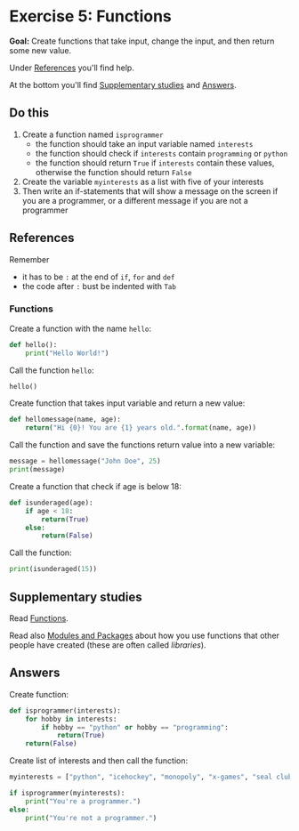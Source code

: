 # Exercise 5: Functions

**Goal:** Create functions that take input, change the input, and then return some new value.

Under [References](#references) you'll find help.

At the bottom you'll find [Supplementary studies](#supplementary-studies) and [Answers](#answers).

## Do this

1. Create a function named `isprogrammer`
      - the function should take an input variable named `interests`
      - the function should check if `interests` contain `programming` or `python`
      - the function should return `True` if `interests` contain these values, otherwise the function should return `False`
2. Create the variable `myinterests` as a list with five of your interests
3. Then write an if-statements that will show a message on the screen if you are a programmer, or a different message if you are not a programmer

## References

Remember

- it has to be `:` at the end of `if`, `for` and `def`
- the code after `:` bust be indented with `Tab`

### Functions

Create a function with the name `hello`:
```py
def hello():
	print("Hello World!")
```

Call the function `hello`:
```py
hello()
```

Create function that takes input variable and return a new value:
```py
def hellomessage(name, age):
	return("Hi {0}! You are {1} years old.".format(name, age))
```

Call the function and save the functions return value into a new variable:
```py
message = hellomessage("John Doe", 25)
print(message)
```

Create a function that check if age is below 18:
```py
def isunderaged(age):
	if age < 18:
		return(True)
	else:
		return(False)
```

Call the function:
```py
print(isunderaged(15))
```

## Supplementary studies

Read [Functions](https://www.learnpython.org/en/Functions).

Read also [Modules and Packages](https://www.learnpython.org/en/Modules_and_Packages) about how you use functions that other people have created (these are often called *libraries*).

## Answers

Create function:
```py
def isprogrammer(interests):
	for hobby in interests:
		if hobby == "python" or hobby == "programming":
			return(True)
	return(False)
```

Create list of interests and then call the function:
```py
myinterests = ["python", "icehockey", "monopoly", "x-games", "seal clubbing"]

if isprogrammer(myinterests):
	print("You're a programmer.")
else:
	print("You're not a programmer.")
```
